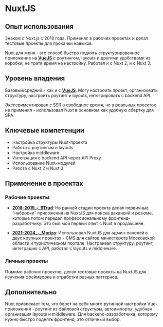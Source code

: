 # NuxtJS

## Опыт использования

Знаком с Nuxt.js с 2018 года. Применял в рабочих проектах и делал тестовые проекты для прокачки навыков. 

Nuxt для меня - это способ быстро поднять структурированное приложение на **[VueJS](VueJS.md)** с роутингом, layouts и другими удобствами из коробки, не тратя время на настройку. Работал и с Nuxt 2, и с Nuxt 3.


## Уровень владения

Базовый/средний - как и с **[VueJS](VueJS.md)**. Могу настроить проект, организовать структуру, настроить роутинг и layouts, интегрировать с backend API. 

Экспериментировал с SSR в свободное время, но в реальных проектах не применял - использовал Nuxt в основном как удобную обертку для SPA.


## Ключевые компетенции

- Настройка структуры Nuxt-проекта
- Работа с роутингом и layouts
- Настройка middleware
- Интеграция с backend API через API Proxy
- Использование Nuxt-модулей
- Работа с Nuxt 2 и Nuxt 3


## Применение в проектах

### Рабочие проекты

- **[2018-2019_-_BTrud](../../experience/work/dev/2018-2019_-_BTrud.md)**: На ранней стадии проекта делал первичные "наброски" приложения на NuxtJS для поиска вакансий и резюме, которые потом передал профессиональному фронтенд-разработчику. Это был мой первый опыт с Nuxt в продакшене.

- **[2021-2024_-_Morizo](../../experience/work/dev/2021-2024_-_Morizo.md)**: Использовал NuxtJS для админ-панелей в двух крупных проектах - CMS для сайтов министерств Московской области и туристическом портале. Настраивал структуру, роутинг, интеграцию с API, работал с layouts и middleware.


### Личные проекты

Помимо рабочих проектов, делал тестовые проекты на NuxtJS для изучения фреймворка и отработки разных паттернов.


## Дополнительно

Nuxt привлекает тем, что берет на себя много рутинной настройки Vue-приложения - роутинг из файловой структуры, автоимпорты, удобная организация layouts и middleware. Для backend-разработчика, которому нужно быстро поднять фронтенд, это отличный выбор.
